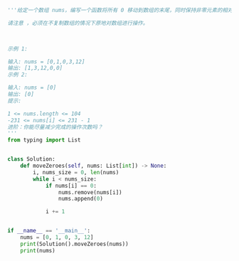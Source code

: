 
<BlogInfo id="1263" title="44.移动零" author="白日梦想猿" pv=0 read_times=0 pre_cost_time="0分31秒" category="leetcode" tag_list="['leetcode']" create_time="2022.03.19 20:49:32" update_time="2022.03.19 20:54:20" />

```python
'''给定一个数组 nums，编写一个函数将所有 0 移动到数组的末尾，同时保持非零元素的相对顺序。

请注意 ，必须在不复制数组的情况下原地对数组进行操作。

 

示例 1:

输入: nums = [0,1,0,3,12]
输出: [1,3,12,0,0]
示例 2:

输入: nums = [0]
输出: [0]
提示:

1 <= nums.length <= 104
-231 <= nums[i] <= 231 - 1
进阶：你能尽量减少完成的操作次数吗？
'''
from typing import List


class Solution:
    def moveZeroes(self, nums: List[int]) -> None:
        i, nums_size = 0, len(nums)
        while i < nums_size:
            if nums[i] == 0:
                nums.remove(nums[i])
                nums.append(0)

            i += 1


if __name__ == '__main__':
    nums = [0, 1, 0, 3, 12]
    print(Solution().moveZeroes(nums))
    print(nums)

```
